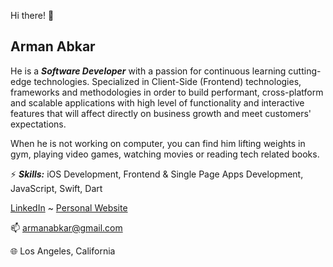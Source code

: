 Hi there! 👋

## Arman Abkar
 
He is a ***Software Developer*** with a passion for continuous learning cutting-edge technologies. Specialized in Client-Side (Frontend) technologies, frameworks and methodologies in order to build performant, cross-platform and scalable applications with high level of functionality and interactive features that will affect directly on business growth and meet customers' expectations.

When he is not working on computer, you can find him lifting weights in gym, playing video games, watching movies or reading tech related books.

⚡ ***Skills:***
iOS Development, Frontend & Single Page Apps Development, JavaScript, Swift, Dart

[LinkedIn](https://www.linkedin.com/in/armanabkar/) ~ [Personal Website](https://armanabkar.ir/)

📫 armanabkar@gmail.com

🌐 Los Angeles, California
